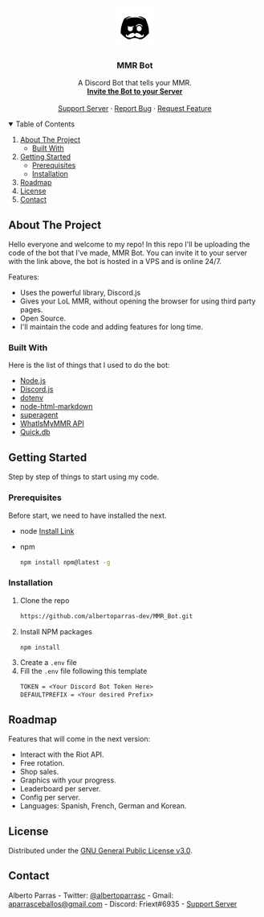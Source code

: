 <br />
<p align="center">
  <a href="https://github.com/albertoparras-dev/MMR_Bot">
    <img src="img/Logo.png" alt="Logo" width="80" height="80">
  </a>

  <h3 align="center">MMR Bot</h3>

  <p align="center">
    A Discord Bot that tells your MMR.
    <br />
    <a href="https://discord.com/oauth2/authorize?client_id=850218581501542400&permissions=2148006976&scope=bot"><strong>Invite the Bot to your Server</strong></a>
    <br />
    <br />
    <a href="https://discord.gg/EsYym5p8px">Support Server</a>
    ·
    <a href="https://github.com/albertoparras-dev/MMR_Bot/issues">Report Bug</a>
    ·
    <a href="https://github.com/albertoparras-dev/MMR_Bot/issues">Request Feature</a>
  </p>
</p>

<details open="open">
  <summary>Table of Contents</summary>
  <ol>
    <li>
      <a href="#about-the-project">About The Project</a>
      <ul>
        <li><a href="#built-with">Built With</a></li>
      </ul>
    </li>
    <li>
      <a href="#getting-started">Getting Started</a>
      <ul>
        <li><a href="#prerequisites">Prerequisites</a></li>
        <li><a href="#installation">Installation</a></li>
      </ul>
    </li>
    <li><a href="#roadmap">Roadmap</a></li>
    <li><a href="#license">License</a></li>
    <li><a href="#contact">Contact</a></li>
  </ol>
</details>

## About The Project
Hello everyone and welcome to my repo!
In this repo I'll be uploading the code of the bot that I've made, MMR Bot.
You can invite it to your server with the link above, the bot is hosted in a VPS and is online 24/7.

Features:
* Uses the powerful library, Discord.js
* Gives your LoL MMR, without opening the browser for using third party pages.
* Open Source.
* I'll maintain the code and adding features for long time.

### Built With

Here is the list of things that I used to do the bot:
* [Node.js](https://nodejs.org/)
* [Discord.js](https://discord.js.org/)
* [dotenv](https://www.npmjs.com/package/dotenv)
* [node-html-markdown](https://www.npmjs.com/package/node-html-markdown)
* [superagent](https://www.npmjs.com/package/superagent)
* [WhatIsMyMMR API](https://dev.whatismymmr.com/)
* [Quick.db](https://www.npmjs.com/package/quick.db)

## Getting Started

Step by step of things to start using my code.

### Prerequisites

Before start, we need to have installed the next.
* node
  [Install Link](https://nodejs.org/)
  
* npm
  ```sh
  npm install npm@latest -g
  ```

### Installation

1. Clone the repo
   ```sh
   https://github.com/albertoparras-dev/MMR_Bot.git
   ```
2. Install NPM packages
   ```sh
   npm install
   ```
4. Create a `.env` file
5. Fill the `.env` file following this template
   ```
   TOKEN = <Your Discord Bot Token Here>
   DEFAULTPREFIX = <Your desired Prefix>
   ```

## Roadmap

Features that will come in the next version:

* Interact with the Riot API.
* Free rotation.
* Shop sales.
* Graphics with your progress.
* Leaderboard per server.
* Config per server.
* Languages: Spanish, French, German and Korean. 

## License

Distributed under the [GNU General Public License v3.0](https://github.com/albertoparras-dev/MMR_Bot/blob/main/LICENSE).

## Contact

Alberto Parras - Twitter: [@albertoparrasc](https://twitter.com/albertoparrasc) - Gmail: aparrasceballos@gmail.com - Discord: Friext#6935 - [Support Server](https://discord.com/api/oauth2/authorize?client_id=850218581501542400&permissions=2148006976&scope=bot)
